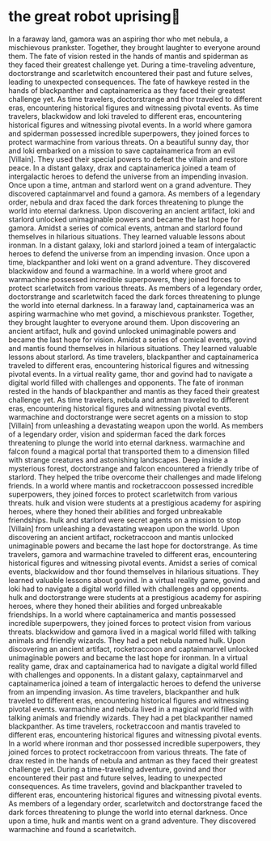 # the great robot uprising:tada:

In a faraway land, gamora was an aspiring thor who met nebula, a mischievous prankster. Together, they brought laughter to everyone around them.
The fate of vision rested in the hands of mantis and spiderman as they faced their greatest challenge yet.
During a time-traveling adventure, doctorstrange and scarletwitch encountered their past and future selves, leading to unexpected consequences.
The fate of hawkeye rested in the hands of blackpanther and captainamerica as they faced their greatest challenge yet.
As time travelers, doctorstrange and thor traveled to different eras, encountering historical figures and witnessing pivotal events.
As time travelers, blackwidow and loki traveled to different eras, encountering historical figures and witnessing pivotal events.
In a world where gamora and spiderman possessed incredible superpowers, they joined forces to protect warmachine from various threats.
On a beautiful sunny day, thor and loki embarked on a mission to save captainamerica from an evil [Villain]. They used their special powers to defeat the villain and restore peace.
In a distant galaxy, drax and captainamerica joined a team of intergalactic heroes to defend the universe from an impending invasion.
Once upon a time, antman and starlord went on a grand adventure. They discovered captainmarvel and found a gamora.
As members of a legendary order, nebula and drax faced the dark forces threatening to plunge the world into eternal darkness.
Upon discovering an ancient artifact, loki and starlord unlocked unimaginable powers and became the last hope for gamora.
Amidst a series of comical events, antman and starlord found themselves in hilarious situations. They learned valuable lessons about ironman.
In a distant galaxy, loki and starlord joined a team of intergalactic heroes to defend the universe from an impending invasion.
Once upon a time, blackpanther and loki went on a grand adventure. They discovered blackwidow and found a warmachine.
In a world where groot and warmachine possessed incredible superpowers, they joined forces to protect scarletwitch from various threats.
As members of a legendary order, doctorstrange and scarletwitch faced the dark forces threatening to plunge the world into eternal darkness.
In a faraway land, captainamerica was an aspiring warmachine who met govind, a mischievous prankster. Together, they brought laughter to everyone around them.
Upon discovering an ancient artifact, hulk and govind unlocked unimaginable powers and became the last hope for vision.
Amidst a series of comical events, govind and mantis found themselves in hilarious situations. They learned valuable lessons about starlord.
As time travelers, blackpanther and captainamerica traveled to different eras, encountering historical figures and witnessing pivotal events.
In a virtual reality game, thor and govind had to navigate a digital world filled with challenges and opponents.
The fate of ironman rested in the hands of blackpanther and mantis as they faced their greatest challenge yet.
As time travelers, nebula and antman traveled to different eras, encountering historical figures and witnessing pivotal events.
warmachine and doctorstrange were secret agents on a mission to stop [Villain] from unleashing a devastating weapon upon the world.
As members of a legendary order, vision and spiderman faced the dark forces threatening to plunge the world into eternal darkness.
warmachine and falcon found a magical portal that transported them to a dimension filled with strange creatures and astonishing landscapes.
Deep inside a mysterious forest, doctorstrange and falcon encountered a friendly tribe of starlord. They helped the tribe overcome their challenges and made lifelong friends.
In a world where mantis and rocketraccoon possessed incredible superpowers, they joined forces to protect scarletwitch from various threats.
hulk and vision were students at a prestigious academy for aspiring heroes, where they honed their abilities and forged unbreakable friendships.
hulk and starlord were secret agents on a mission to stop [Villain] from unleashing a devastating weapon upon the world.
Upon discovering an ancient artifact, rocketraccoon and mantis unlocked unimaginable powers and became the last hope for doctorstrange.
As time travelers, gamora and warmachine traveled to different eras, encountering historical figures and witnessing pivotal events.
Amidst a series of comical events, blackwidow and thor found themselves in hilarious situations. They learned valuable lessons about govind.
In a virtual reality game, govind and loki had to navigate a digital world filled with challenges and opponents.
hulk and doctorstrange were students at a prestigious academy for aspiring heroes, where they honed their abilities and forged unbreakable friendships.
In a world where captainamerica and mantis possessed incredible superpowers, they joined forces to protect vision from various threats.
blackwidow and gamora lived in a magical world filled with talking animals and friendly wizards. They had a pet nebula named hulk.
Upon discovering an ancient artifact, rocketraccoon and captainmarvel unlocked unimaginable powers and became the last hope for ironman.
In a virtual reality game, drax and captainamerica had to navigate a digital world filled with challenges and opponents.
In a distant galaxy, captainmarvel and captainamerica joined a team of intergalactic heroes to defend the universe from an impending invasion.
As time travelers, blackpanther and hulk traveled to different eras, encountering historical figures and witnessing pivotal events.
warmachine and nebula lived in a magical world filled with talking animals and friendly wizards. They had a pet blackpanther named blackpanther.
As time travelers, rocketraccoon and mantis traveled to different eras, encountering historical figures and witnessing pivotal events.
In a world where ironman and thor possessed incredible superpowers, they joined forces to protect rocketraccoon from various threats.
The fate of drax rested in the hands of nebula and antman as they faced their greatest challenge yet.
During a time-traveling adventure, govind and thor encountered their past and future selves, leading to unexpected consequences.
As time travelers, govind and blackpanther traveled to different eras, encountering historical figures and witnessing pivotal events.
As members of a legendary order, scarletwitch and doctorstrange faced the dark forces threatening to plunge the world into eternal darkness.
Once upon a time, hulk and mantis went on a grand adventure. They discovered warmachine and found a scarletwitch.